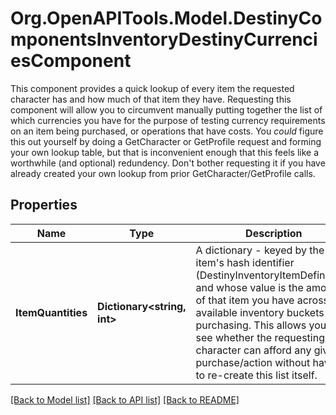 # Org.OpenAPITools.Model.DestinyComponentsInventoryDestinyCurrenciesComponent
This component provides a quick lookup of every item the requested character has and how much of that item they have.  Requesting this component will allow you to circumvent manually putting together the list of which currencies you have for the purpose of testing currency requirements on an item being purchased, or operations that have costs.  You *could* figure this out yourself by doing a GetCharacter or GetProfile request and forming your own lookup table, but that is inconvenient enough that this feels like a worthwhile (and optional) redundency. Don't bother requesting it if you have already created your own lookup from prior GetCharacter/GetProfile calls.

## Properties

Name | Type | Description | Notes
------------ | ------------- | ------------- | -------------
**ItemQuantities** | **Dictionary&lt;string, int&gt;** | A dictionary - keyed by the item&#39;s hash identifier (DestinyInventoryItemDefinition), and whose value is the amount of that item you have across all available inventory buckets for purchasing.  This allows you to see whether the requesting character can afford any given purchase/action without having to re-create this list itself. | [optional] 

[[Back to Model list]](../README.md#documentation-for-models) [[Back to API list]](../README.md#documentation-for-api-endpoints) [[Back to README]](../README.md)


